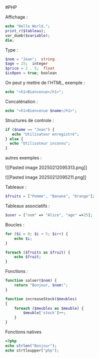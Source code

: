 #PHP


Affichage : 

```php
echo "Hello World.";
print_r($tableau);
var_dumb($variable);
die;
```

Type :

```PHP
$nom = "Jean";  string
$age = 25;  integer
$price = 2 . 5;  float
$is0pen = true; boolean
```


On peut y mettre de l'HTML, exemple :


```php
echo "<h1>Bienvenue</h1>";
```


Concaténation :

```php
echo "<h1>Bienvenue $name</h1>";
```

Structures de controle :

```php
if ($name == "Jean") {
   echo "Utilisateur enregistré";
} else {
  echo "Utilisateur inconnu";
} 
```

autres exemples :

![[Pasted image 20250212095313.png]]

![[Pasted image 20250212095211.png]]



Tableaux :

```PHP
$fruits = ["Pomme", "Banane", "Orange"];
```
Tableaux associatifs :
```PHP
$user = ["nom" => "Alice", "age" =>25];
```

Boucles :

```PHP
for ($i = 0; $i < 5; $i++) {
	echo $i;
}

foreach ($fruits as $fruit) {
	echo $fruit;
}
```

Fonctions :

```PHP
function saluer($nom) {
	return "Bonjour, $nom!";
}
```

```PHP
function increaseStock($meubles)
{
	foreach ($meubles as $meuble) {
		$meuble['stock']++;
	}
}
```

Fonctions natives

```PHP
<?php
echo strlen("Bonjour");
echo strtloupper("php");
```







